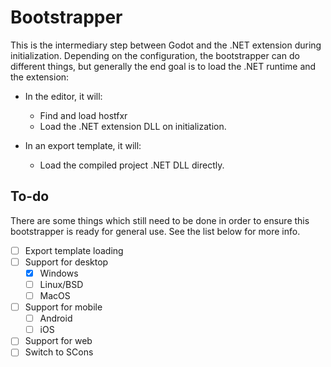 # Bootstrapper

This is the intermediary step between Godot and the .NET extension during initialization. Depending on the configuration, the bootstrapper can do different things, but generally the end goal is to load the .NET runtime and the extension:

- In the editor, it will:
  - Find and load hostfxr
  - Load the .NET extension DLL on initialization.

- In an export template, it will:
  - Load the compiled project .NET DLL directly.

## To-do

There are some things which still need to be done in order to ensure this bootstrapper is ready for general use. See the list below for more info.

- [ ] Export template loading
- [ ] Support for desktop
  - [x] Windows
  - [ ] Linux/BSD
  - [ ] MacOS
- [ ] Support for mobile
  - [ ] Android
  - [ ] iOS
- [ ] Support for web
- [ ] Switch to SCons
